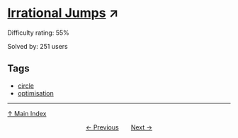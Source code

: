 # [Irrational Jumps](https://projecteuler.net/problem=576) ↗️

Difficulty rating: 55%

Solved by: 251 users
## Tags

- [circle](../tags/circle.md)
- [optimisation](../tags/optimisation.md)



---

[↑ Main Index](../README.md)


<div align=center><a href='575.md'>← Previous</a> &nbsp;&nbsp; &nbsp;&nbsp;  <a href='577.md'>Next →</a></div>
